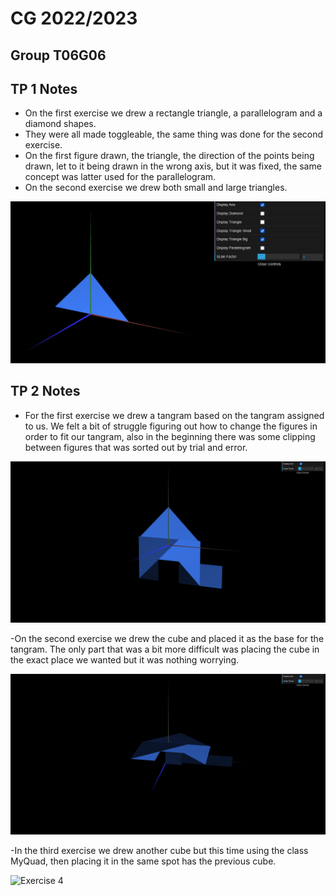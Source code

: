 # CG 2022/2023

## Group T06G06

## TP 1 Notes

- On the first exercise we drew a rectangle triangle, a parallelogram and a diamond shapes.
- They were all made toggleable, the same thing was done for the second exercise.
- On the first figure drawn, the triangle, the direction of the points being drawn, let to it being drawn in the wrong axis, but it was fixed, the same concept was latter used for the parallelogram.
- On the second exercise we drew both small and large triangles.

![Exercise 2](tp1/screenshots/cg-t06g06-tp1-1.png)

## TP 2 Notes

- For the first exercise we drew a tangram based on the tangram assigned to us. We felt a bit of struggle figuring out how to change the figures in order to fit our tangram, also in the beginning there was some clipping between figures that was sorted out by trial and error.
   
![Exercise 2](tp2/screenshots/cg-t06g06-tp2-1.png)

-On the second exercise we drew the cube and placed it as the base for the tangram. The only part that was a bit more difficult was placing the cube in the exact place we wanted but it was nothing worrying.

![Exercise 3](tp2/screenshots/cg-t06g06-tp2-2.png)

-In the third exercise we drew another cube but this time using the class MyQuad, then placing it in the same spot has the previous cube.

![Exercise 4](tp2/screenshots/cg-t06g06-tp2-3.png)
